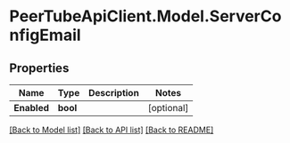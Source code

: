 # PeerTubeApiClient.Model.ServerConfigEmail

## Properties

Name | Type | Description | Notes
------------ | ------------- | ------------- | -------------
**Enabled** | **bool** |  | [optional] 

[[Back to Model list]](../README.md#documentation-for-models) [[Back to API list]](../README.md#documentation-for-api-endpoints) [[Back to README]](../README.md)

